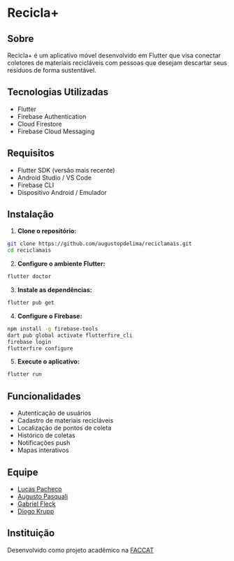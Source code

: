 # Recicla+

##  Sobre
Recicla+ é um aplicativo móvel desenvolvido em Flutter que visa conectar coletores de materiais recicláveis com pessoas que desejam descartar seus resíduos de forma sustentável.

##  Tecnologias Utilizadas

- Flutter
- Firebase Authentication
- Cloud Firestore
- Firebase Cloud Messaging

##  Requisitos

- Flutter SDK (versão mais recente)
- Android Studio / VS Code
- Firebase CLI
- Dispositivo Android / Emulador

##  Instalação

1. **Clone o repositório:**
```bash
git clone https://github.com/augustopdelima/reciclamais.git
cd reciclamais
```

2. **Configure o ambiente Flutter:**
```bash
flutter doctor
```

3. **Instale as dependências:**
```bash
flutter pub get
```

4. **Configure o Firebase:**
```bash
npm install -g firebase-tools
dart pub global activate flutterfire_cli
firebase login
flutterfire configure
```

5. **Execute o aplicativo:**
```bash
flutter run
```

##  Funcionalidades

- Autenticação de usuários
- Cadastro de materiais recicláveis
- Localização de pontos de coleta
- Histórico de coletas
- Notificações push
- Mapas interativos

##  Equipe

- [Lucas Pacheco](https://github.com/pachedres)
- [Augusto Pasquali](https://github.com/augustopdelima)
- [Gabriel Fleck](https://github.com/eberhardtfleck)
- [Diogo Krupp](https://github.com/DKrupp03)

##  Instituição

Desenvolvido como projeto acadêmico na [FACCAT](https://www.faccat.br/)
